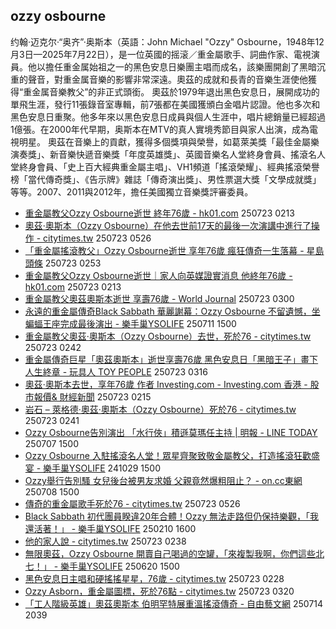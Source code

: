 ## ozzy osbourne

约翰·迈克尔·“奥齐”·奥斯本（英語：John Michael "Ozzy" Osbourne，1948年12月3日—2025年7月22日），是一位英國的摇滚／重金屬歌手、詞曲作家、電視演員。他以擔任重金属始祖之一的黑色安息日樂團主唱而成名，該樂團開創了黑暗沉重的聲音，對重金属音樂的影響非常深遠。奧茲的成就和長青的音樂生涯使他獲得“重金属音樂教父”的非正式頭銜。
奧茲於1979年退出黑色安息日，展開成功的單飛生涯，發行11張錄音室專輯，前7張都在美國獲頒白金唱片認證。他也多次和黑色安息日重聚。他多年來以黑色安息日成員與個人生涯中，唱片總銷量已經超過1億張。在2000年代早期，奥斯本在MTV的真人實境秀節目與家人出演，成為電視明星。
奧茲在音樂上的貢獻，獲得多個獎項與榮譽，如葛萊美獎「最佳金屬樂演奏獎」、新音樂快遞音樂獎「年度英雄獎」、英國音樂名人堂終身會員、搖滾名人堂終身會員、「史上百大經典重金屬主唱」、VH1頻道「搖滾榮耀」、經典搖滾榮譽榜「當代傳奇獎」、《告示牌》雜誌「傳奇演出獎」、男性票選大獎「文學成就獎」等等。2007、2011與2012年，擔任美國獨立音樂獎評審委員。
- [重金屬教父Ozzy Osbourne逝世 終年76歲 - hk01.com](https://news.google.com/rss/articles/CBMi3wFBVV95cUxQNXZxWUZPMXZuNXBMb3FYanpsV2lUXzlPWDR5b1R3R1J0VmtObUhkLWtnLWdObmNOMlVXVkxUZWl1NXpKNzhVbDhyWGpzaFVtMlVVclpVeVFZbUpBTjlvNVlJNVI2Nm1MR3BwNUFXdm90NzV6azFLWWE1cUNrTVVkLURaaW0yNm9tdnRJbFI4RUlPU2R3Y3pJZE52ODRNVmdhWE5WYVN2RFRBdk5KQWVBazdlMWhJQTQ1aV9XOWcybGtfWmNEcXFDcG9rckVMd3Z3WTRBaGFGZVBJMXVja2o4?oc=5 "重金屬教父Ozzy Osbourne逝世 終年76歲 - hk01.com") 250723 0213
- [奧茲·奧斯本（Ozzy Osbourne）在他去世前17天的最後一次演講中進行了操作 - citytimes.tw](https://news.google.com/rss/articles/CBMi2wJBVV95cUxQUG80ZWxXRUE1T09xdWlLN0s5dThlYVRtQkpCX2NIUFlmcUpGdnJvSzJmV29rMzc3cEZBMWoyajNQbWI4QzRMSDU1WlF3amd3WGlVQTdrZGVCMVVRUzQ3eUZDbHMyTG0wV203ZDh5SkhlS09yV0MtczdfelBZRHNmTk84bWx2enZteDViUlZ0WXJGYUpqdnUyV3ptS29WMHBXQURmZW9iMmJqRE9pSVNyckRobXB1bGx4TzkteHJQNElyUVFwRnZnRmVUYk1HSGNYUUNiLXh0VGJGRVJMbU9JemJYcVVUMFZoY3hwOWk1VDlmQlQ3SjB6bENmUHBjeWQxeUJMV3ZXSWplNklkTmZLM1R1WGVtVVNCamlPRUFXNDZfUXRHQzBiSk9hOUl2THdhU3oxMGxUSW45amZUX3BMWUhFa1F6ME1Vbmk3WnUwWEhWaEhRYjRQQWcwcw?oc=5 "奧茲·奧斯本（Ozzy Osbourne）在他去世前17天的最後一次演講中進行了操作 - citytimes.tw") 250723 0526
- [「重金屬搖滾教父」Ozzy Osbourne逝世 享年76歲 瘋狂傳奇一生落幕 - 星島頭條](https://news.google.com/rss/articles/CBMi5AJBVV95cUxQMzBvUi1GRW1adDI2eW5jQTVYNXFyc3lUWTB6LUdCT1lKY05PNGhERTd5ZV80N2tseFoxSXZoUERLaXl3SzF5ZWpoV29feUpXQjJ5Z21KMFlkcUtRal9Vb2toaFFib1ZGTzJLMWpTQmhnblJyR3kwd05zWkt3OVVRSUlkTTA0RXJzcC00VG1TZnJtRUNmaEZ4dURtVE5VSE52X1RVV3poM1ExNHctLW44TXloSm9EWm4tdXpvcnctZlV1VXVlZTRuU05wakhrdXhQa1RVQzZ5MnVWSHdmdVMtbDlvTTFKalZUdGlDOVJDRGgxSUJXeHVLN19Xb2pna29TZzI3am9wblE5ZkNQZVhrRVBXMnhSbHBZVE9jYzZsX2NWMUNIeG8yOWY2dUtzOWFKZDNpcmlnNU00WHF0WHpXclFaaHBBYUhqakxLd0dsTkVaVTVXdm1TWmpTZGpKRmFvbEpNSw?oc=5 "「重金屬搖滾教父」Ozzy Osbourne逝世 享年76歲 瘋狂傳奇一生落幕 - 星島頭條") 250723 0253
- [重金屬教父Ozzy Osbourne逝世｜家人向英媒證實消息 他終年76歲 - hk01.com](https://news.google.com/rss/articles/CBMiwAJBVV95cUxNSHJWSGV0Y0VETlRKQW9CU2hfb3plMnl0ZURxQmVCZi1GM1VTWEIwa2ZFZzVvcjNnbEk4MGN5QkFEOEtCakV3TW5fZlVfdWxmOHItSEkzelF6X0Fyb2lfeENxNGt4dWVqc0RIbk5nMTBYQ19ZRVBCYXNacHdCYTNBV3J0TzBHV290dndIU25yRjQ2OVNGcGYxVzZjeDlRRXA2eGpscVRjbU52T25NX05TbmRDZ2lKNTdreDZ0TXI1T0pSMlBrS1JsQzY0amFWMjZjUVBablVfVG1DOEdWdkFYaDNJODNtX1hkYTVLS3J5eEhSWXdtamh1WEFjYW9pY05MWV9mNFVRdEN0allHMS1HM3VLcndFOXVkUE1md2R3b2NMVVhlTEliVjVsdXlLZFRiT0drU1k3X0w4MFd1ZG9NSA?oc=5 "重金屬教父Ozzy Osbourne逝世｜家人向英媒證實消息 他終年76歲 - hk01.com") 250723 0213
- [重金屬教父奧茲奧斯本逝世 享壽76歲 - World Journal](https://news.google.com/rss/articles/CBMiYkFVX3lxTE91eGEtdlRja00xaHNXS0N6eUNuY0tmdEdUU1hNeVlVWjQ0Y1dvZ1ZiM2JCSGppTG8wZ3RudVRtNnZYQjlxOTFDYlg2QTE3OFhRWHhLeXZOc05JaWFmV3ROSVZ30gFnQVVfeXFMT3prc241M3JLbUYySk9iWTJ3ODhZNWIwcUpLWmM5VEs0N0Vta3FmM1I5cGtOeUlWOUtqcjJ6bTFYSl8xdktFcjJ4b1NpeWluWXlvNFlZeDZ5cUl6cEN5bnJHUVNHTXdBbw?oc=5 "重金屬教父奧茲奧斯本逝世 享壽76歲 - World Journal") 250723 0300
- [永遠的重金屬傳奇Black Sabbath 華麗謝幕：Ozzy Osbourne 不留遺憾，坐蝙蝠王座完成最後演出 - 樂手巢YSOLIFE](https://news.google.com/rss/articles/CBMickFVX3lxTE93MjdsSjc4Z0lqUFRKR3dCSHJMT2ZQQ1V1SFFsN0lEbl9iOHV1RGpTV0JiS3N4VTBuQmhUX1BHSmpLbk5FWDU5ZXRkdllub1JjUHoxZGpWTlp2a1hzTFhZRkhzWGFZbTJ6NEVfVXJOLWlOQQ?oc=5 "永遠的重金屬傳奇Black Sabbath 華麗謝幕：Ozzy Osbourne 不留遺憾，坐蝙蝠王座完成最後演出 - 樂手巢YSOLIFE") 250711 1500
- [重金屬教父奧茲·奧斯本（Ozzy Osbourne）去世，死於76 - citytimes.tw](https://news.google.com/rss/articles/CBMiwwJBVV95cUxNRUxuVEhaUGlkWUJucXZ5eUZTa21OdEYxSjQ0ZUhOSllBcFExX2h5eDU1QTk5LXpBelpoalNyNmJNVjFXbXBYbDA3a1pvc2VydlRqaWZfVjd3WWgtanlzc3dmeVIxRXQ1MnViUUxUUEtqbWwta3JVTGs0aFhKMDU3ZW9HVkpObVdodE1ZTkt3LWk1dkV5eWNFZEg1RUxjR0VxenRBYnBHTzhOdmRTVEdXMnZJa2Y5WTNPZ1VoRHRfX3g1YnFZMEN5Sy1GeVNKQUlxZnBKel9tbnZXSnI3QlkxQUdjTEN2eTZYeFQ4ZGNOMlJ6cm10ekdSMXZwdzdOaldjWHVCXzd5Q1lMVVl4MFJET25uMGFYaGMxZktSX0xzZkV6MW9qVnU4bGdOcFJ2WWlNa0FlbXkySGF4QmZEUkdoeUtEMA?oc=5 "重金屬教父奧茲·奧斯本（Ozzy Osbourne）去世，死於76 - citytimes.tw") 250723 0242
- [重金屬傳奇巨星「奧茲奧斯本」逝世享壽76歲 黑色安息日「黑暗王子」畫下人生終章 - 玩具人 TOY PEOPLE](https://news.google.com/rss/articles/CBMiTEFVX3lxTE5sNEN1RDRjV2R6d1p5bzNUdGtORXBJdjlQcjNZanJwWGpjbTZBcXZpWXlOTENSbW00QlpfeTR6d1EzejlBUDI5SzFJaWY?oc=5 "重金屬傳奇巨星「奧茲奧斯本」逝世享壽76歲 黑色安息日「黑暗王子」畫下人生終章 - 玩具人 TOY PEOPLE") 250723 0316
- [奧茲·奧斯本去世，享年76歲 作者 Investing.com - Investing.com 香港 - 股市報價& 財經新聞](https://news.google.com/rss/articles/CBMibkFVX3lxTE1oTWp4ang2eXpjc18xZmZqYlY2V3ZLaWhWdWd0bmJRUkNKdnFjSHh5UEs4cjlyWXhiRWFnM2tEOXRNcHFDMktnMHhYeVJZR2lIbXNxd0hTam15MHlhVExVa2Nyak5fZ2oyZWVmYWZB?oc=5 "奧茲·奧斯本去世，享年76歲 作者 Investing.com - Investing.com 香港 - 股市報價& 財經新聞") 250723 0215
- [岩石 – 萊格德·奧茲·奧斯本（Ozzy Osbourne）死於76 - citytimes.tw](https://news.google.com/rss/articles/CBMiqAJBVV95cUxOY2l6c0pzRGJ6Z0ppcF82VVk0MFlEcHdRNHBZZXlScnVTRjc5aHkxTmZJUV93cFRsOWdDdW9RY2FUd3NzbHVvNjFueFhqeFZvaXJOMDl6b3dUcm1QM29mZW1uQ2lqNUdtTFVNN3dZTGlsZE1PUEtEb0RyZnJZTHdEaG9BSkxkV0JDTFRDYzRwbFBJSkVRQ3FrMVA3NmlsMjUtQ25YT2p0OXR6eC1ReU1qWWRrY3labVV5Z3BNazRLU205bDR1MHF2UjFYcTN3d2pxUmRjQzEybENPaVJDZm1YdjZFMURsOUdPaTJKMkVpMVplUWZoUnJ1ZDh6VUxBZ3gweEZVSTh0Q2ZXaUstaVFfZFE2SENXN1lwMlY4VFpEWHlWbkJQNnd1Nw?oc=5 "岩石 – 萊格德·奧茲·奧斯本（Ozzy Osbourne）死於76 - citytimes.tw") 250723 0241
- [Ozzy Osbourne告別演出 「水行俠」積遜莫瑪任主持 | 明報 - LINE TODAY](https://news.google.com/rss/articles/CBMiVkFVX3lxTE1XNzNNNHE0NGRodTZtQVhPVGM0M2hOM2JaQjB6T0hTbDRER0ZpSmttUDRoOXFhN2hvMWNxS0VxeDFRQlVvZ053QTY1WWpVamVxc2ZGN1JR?oc=5 "Ozzy Osbourne告別演出 「水行俠」積遜莫瑪任主持 | 明報 - LINE TODAY") 250707 1500
- [Ozzy Osbourne 入駐搖滾名人堂！眾星齊聚致敬金屬教父，打造搖滾狂歡盛宴 - 樂手巢YSOLIFE](https://news.google.com/rss/articles/CBMib0FVX3lxTFBCd2gtZlFWcVRUTjQ4NVBSNUcxeWpLU3k4ek8zZEU3ZVZ5NGZDcGJEZWFVUF9tV2h6Zms0Y3dqQWlrVnhIbXlQb1ZPdlhqa1lsd1A0TlFxTFdOd0l5eHd4RHF6Y3BidWZLaEN3ODVkTQ?oc=5 "Ozzy Osbourne 入駐搖滾名人堂！眾星齊聚致敬金屬教父，打造搖滾狂歡盛宴 - 樂手巢YSOLIFE") 241029 1500
- [Ozzy舉行告別騷 女兒後台被男友求婚 父親竟然爆粗阻止？ - on.cc東網](https://news.google.com/rss/articles/CBMilwFBVV95cUxOU1VPX3lXOFhfUEhaamhtVkNIbDFrNzZ5NUI1dkQyUTJId1M5TVpxOTc3U0VHNFota2JwMDBwNlFCd2hvZU5FcUZxamxPVFBPNE1ZSDJOQ1NOMThuYnA2MDF6QzdtWEVnTldSMjJoSDlPc21IaW5fcVEzQ3l2T0tEMzllb0JhRUwwc0s4OUVzX0Y3MU02eWJN?oc=5 "Ozzy舉行告別騷 女兒後台被男友求婚 父親竟然爆粗阻止？ - on.cc東網") 250708 1500
- [傳奇的重金屬歌手死於76 - citytimes.tw](https://news.google.com/rss/articles/CBMi1gFBVV95cUxQekZfaS1IQnNFN01sNHdETjkyR0lrdGFwM3RKaVdhSjZESzZ2dFJxaTJoNDUydGpXZDdfRzNlRHF3SnVRYmYwcWFJb0FwV1hqN3lyTjdBY0ZTRkdkNmwtOWx4R1ZyaHdENmR3SGRtajlkQ0VlY3pwVklubHRneDNacnFUemQ0UkJtam10QzFnR211ZU5MU0pUSlN1LW82TXJyNTIwQmJCZHBQR0U5NTNiS3NXTlJMM2NqdFJYWFVHMnVvMlRGT3V5ZUIyUDJJTkZac2g2czh3?oc=5 "傳奇的重金屬歌手死於76 - citytimes.tw") 250723 0526
- [Black Sabbath 初代團員睽違20年合體！Ozzy 無法走路但仍保持樂觀，「我還活著！」 - 樂手巢YSOLIFE](https://news.google.com/rss/articles/CBMiZ0FVX3lxTE9HRWFMZXZzcjZPQWp1QUtfYXUzX05BaVUwallfZERCWE5weUJzdkhpT3M4Y2cxVWc5VFlSZFV0RjFkYlJjWXp4V3c4SXB6blFNTGc5c0NjcGQ5dGRHNDJoMFJEVW5UTjQ?oc=5 "Black Sabbath 初代團員睽違20年合體！Ozzy 無法走路但仍保持樂觀，「我還活著！」 - 樂手巢YSOLIFE") 250210 1600
- [他的家人說 - citytimes.tw](https://news.google.com/rss/articles/CBMirwFBVV95cUxNdTJRaGVxalMtQUdIVU02bVd4TGVDR3VLN3NZR01DNkkzcmFmblVGb2NpbUo3bW5ERmtXOFc4ZVNjMGdiVkFreXowdmtPRWxtNU1BWlBWSjNzay1rdjc0eGFBbW1ZNDNZT0ZMUkpDT1JzUFZKSUl5Q1FnY053QnBVVWw1dzJMMDFjcHFpbmZ1dUFMUzBiMjdjRjU5THVxNzZxYVF3VGplZVZqVjBaRkYw?oc=5 "他的家人說 - citytimes.tw") 250723 0238
- [無限奧茲，Ozzy Osbourne 開賣自己喝過的空罐，「來複製我啊，你們這些北七！」 - 樂手巢YSOLIFE](https://news.google.com/rss/articles/CBMiSkFVX3lxTE5PcWg5QVp3NUNWQldCMk51NmhpZXQ4QWJXZTBpMThXUXNaWlFpXzlGWDZwQzJVZkJsSDlXYnJ5b3NsQTBkdjl6MjVR?oc=5 "無限奧茲，Ozzy Osbourne 開賣自己喝過的空罐，「來複製我啊，你們這些北七！」 - 樂手巢YSOLIFE") 250620 1500
- [黑色安息日主唱和硬搖搖星星，76歲 - citytimes.tw](https://news.google.com/rss/articles/CBMikgJBVV95cUxONm51cDBBRktuWFlCSWhXZEhfN0VYUDVQMnd2d3R4TnhzdlVUQzN2VjlMaW5FY04ybzBaaTFsT3QxTUZGZ01ueVNpTjdkeUtOWDI3TE9WSDZiWUR0cVk1LVBnbDFzT3pZUjF0WFNXM0kzTUJmZFJ6MDNHbDd2ZkN4WU9WV0ZtSS1TdjF5NU9QcTFCc1Z5MVllY1lGLV8zZVVlWTA3ZU80VFUzN2lxNF9Pb3dHeWFRblVyUXc3RkcyeExEaTZ6ek5Rb0t6UGdVMC0ydDJ3UjlveTNWVkk1WUp6NDdqUDF0anhLbVpCc2xlUlhGdjFJT2NiMF9QZDdoRWIyVUFkRUxRQzZQMkpqRy1zc0RR?oc=5 "黑色安息日主唱和硬搖搖星星，76歲 - citytimes.tw") 250723 0228
- [Ozzy Asborn，重金屬圖標，死於76點 - citytimes.tw](https://news.google.com/rss/articles/CBMi5AFBVV95cUxPaWttOTJHVUJacXBCZDZHSHZjY3RLNmhoeUt0a0RrVFRVaXRYTmZmUko3SW1SYVp4MFFscmt0Y2h6dnRTaDUwUHp5aE5iQ1J1enNxdy0zaDRta2YwOTJLem5BVDAwa2hlWlBMQlVERGxreTUyMmdUY1E1VDlnbnpBaGRlQXRuUE93YURCcUtfV0Zma1FWRDQ3dEJxLXdyYnRWRG5JWFdKc3pwd29yb0NITUhrYldMaHNxVlAtbk9WRzRaT3A4Q2dqMzU4MlVvU3pJMThKSlFrbjE1WklqUHUwdkFtM28?oc=5 "Ozzy Asborn，重金屬圖標，死於76點 - citytimes.tw") 250723 0320
- [「工人階級英雄」奧茲奧斯本 伯明罕特展重溫搖滾傳奇 - 自由藝文網](https://news.google.com/rss/articles/CBMiYEFVX3lxTE9wOG15c2VaR3A0NU1xQm1ZTDhnZ0tOejAzTVRrMHpyT0tkUlFTRGswSTZLbTRfektkREt2cHEzM0ZndDkwUFlvTjNjTC1nTVY4bkpqdzJLbkZsc0hRRjBZS9IBZkFVX3lxTE5IaW9ER2JMMGlDQWswc3ppcU5iX2FfcnpfNzV2MDZzS0p5MzFlSU9GcjF2UWhjZ0phRnk4Tkg1Q29WMk5CQVFWbkwtMEgxYkRYZFdSdjc5YlhoLXc5Q05YNkVOMjRjUQ?oc=5 "「工人階級英雄」奧茲奧斯本 伯明罕特展重溫搖滾傳奇 - 自由藝文網") 250714 2039

